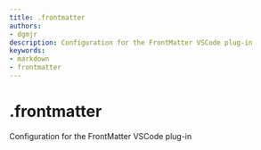 ```yaml
---
title: .frontmatter
authors:
- dgmjr
description: Configuration for the FrontMatter VSCode plug-in
keywords:
- markdown
- frontmatter
---
```


# .frontmatter

Configuration for the FrontMatter VSCode plug-in
